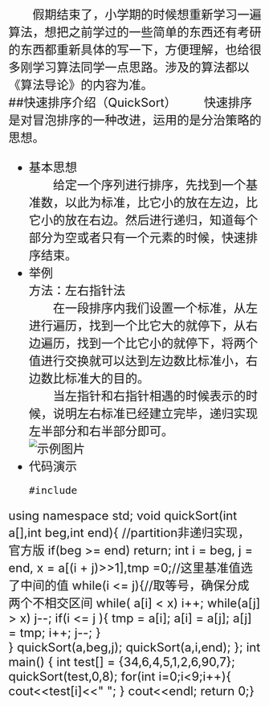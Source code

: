 

<font size=5>　　假期结束了，小学期的时候想重新学习一遍算法，想把之前学过的一些简单的东西还有考研的东西都重新具体的写一下，方便理解，也给很多刚学习算法同学一点思路。涉及的算法都以《算法导论》的内容为准。<br>
##快速排序介绍（QuickSort）
&emsp;&emsp;快速排序是对冒泡排序的一种改进，运用的是分治策略的思想。<br>
* 基本思想　<br>
&emsp;&emsp;给定一个序列进行排序，先找到一个基准数，以此为标准，比它小的放在左边，比它小的放在右边。然后进行递归，知道每个部分为空或者只有一个元素的时候，快速排序结束。<br>
* 举例<br>
  方法：左右指针法<br>
　　在一段排序内我们设置一个标准，从左进行遍历，找到一个比它大的就停下，从右边遍历，找到一个比它小的就停下，将两个值进行交换就可以达到左边数比标准小，右边数比标准大的目的。<br>
　　当左指针和右指针相遇的时候表示的时候，说明左右标准已经建立完毕，递归实现左半部分和右半部分即可。<br>
  ![示例图片](https://img-blog.csdn.net/20170308204345872?watermark/2/text/aHR0cDovL2Jsb2cuY3Nkbi5uZXQvUGF5c2hlbnQ=/font/5a6L5L2T/fontsize/400/fill/I0JBQkFCMA==/dissolve/70/gravity/Center)<br>
* 代码演示<br>
    <pre>#include <iostream>
using namespace std;
void quickSort(int a[],int beg,int end){
   //partition非递归实现，官方版
   if(beg >= end) return;
    int i = beg, j = end, x = a[(i + j)>>1],tmp =0;//这里基准值选了中间的值
    while(i <= j){//取等号，确保分成两个不相交区间
        while( a[i] < x) i++;
        while(a[j] > x) j--;
        if(i <= j ){
            tmp = a[i];
            a[i] = a[j];
            a[j] = tmp;
            i++;
            j--;
        }     
    }
    quickSort(a,beg,j);
    quickSort(a,i,end);
};
int main()
{
    int test[] = {34,6,4,5,1,2,6,90,7};
    quickSort(test,0,8);
    for(int i=0;i<9;i++){ 
        cout<<test[i]<<"  ";
    }
    cout<<endl;
    return 0;}
   </pre>